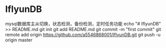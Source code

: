 # IflyunDB
mysql数据库主从切换，状态检测，备份检测，定时任务功能
echo "# IflyunDB" >> README.md
git init
git add README.md
git commit -m "first commit"
git remote add origin https://github.com/a5546868001/IflyunDB.git
git push -u origin master

